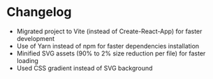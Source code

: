 # Changelog

- Migrated project to Vite (instead of Create-React-App) for faster development
- Use of Yarn instead of npm for faster dependencies installation
- Minified SVG assets (90% to 2% size reduction per file) for faster loading
- Used CSS gradient instead of SVG background
